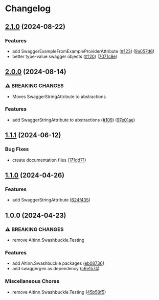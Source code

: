 # Changelog

## [2.1.0](https://github.com/Altinn/altinn-authorization-utils/compare/Altinn.Swashbuckle-v2.0.0...Altinn.Swashbuckle-v2.1.0) (2024-08-22)


### Features

* add SwaggerExampleFromExampleProviderAttribute ([#123](https://github.com/Altinn/altinn-authorization-utils/issues/123)) ([9a057d6](https://github.com/Altinn/altinn-authorization-utils/commit/9a057d6cbf34227b4013ceb7982730b30081d727))
* better type-value swagger objects ([#120](https://github.com/Altinn/altinn-authorization-utils/issues/120)) ([7071c9e](https://github.com/Altinn/altinn-authorization-utils/commit/7071c9e75350881ae0c43dbec56598c5a2dd2b58))

## [2.0.0](https://github.com/Altinn/altinn-authorization-utils/compare/Altinn.Swashbuckle-v1.1.1...Altinn.Swashbuckle-v2.0.0) (2024-08-14)


### ⚠ BREAKING CHANGES

* Moves SwaggerStringAttribute to abstractions

### Features

* add SwaggerStringAttribute to abstractions ([#109](https://github.com/Altinn/altinn-authorization-utils/issues/109)) ([97e01ae](https://github.com/Altinn/altinn-authorization-utils/commit/97e01ae3184ade6df375e8cb2459e829599c30eb))

## [1.1.1](https://github.com/Altinn/altinn-authorization-utils/compare/Altinn.Swashbuckle-v1.1.0...Altinn.Swashbuckle-v1.1.1) (2024-06-12)


### Bug Fixes

* create documentation files ([171dd71](https://github.com/Altinn/altinn-authorization-utils/commit/171dd7120ab70c8c5629224e6e7a2380ad827306))

## [1.1.0](https://github.com/Altinn/altinn-authorization-utils/compare/Altinn.Swashbuckle-v1.0.0...Altinn.Swashbuckle-v1.1.0) (2024-04-26)


### Features

* add SwaggerStringAttribute ([624f435](https://github.com/Altinn/altinn-authorization-utils/commit/624f435cf0711ced5b3f5db0a470fc63cf6be553))

## 1.0.0 (2024-04-23)


### ⚠ BREAKING CHANGES

* remove Altinn.Swashbuckle.Testing

### Features

* add Altinn.Swashbuckle packages ([eb08736](https://github.com/Altinn/altinn-authorization-utils/commit/eb08736e2adacaccbd5f857d7cc8eed965da12bc))
* add swaggergen as dependency ([c6e1574](https://github.com/Altinn/altinn-authorization-utils/commit/c6e1574bbf8c8786ce74077f57fa80c507edb48a))


### Miscellaneous Chores

* remove Altinn.Swashbuckle.Testing ([45b58f5](https://github.com/Altinn/altinn-authorization-utils/commit/45b58f5c042b611bd8d026f888279dc15d8fdb59))

